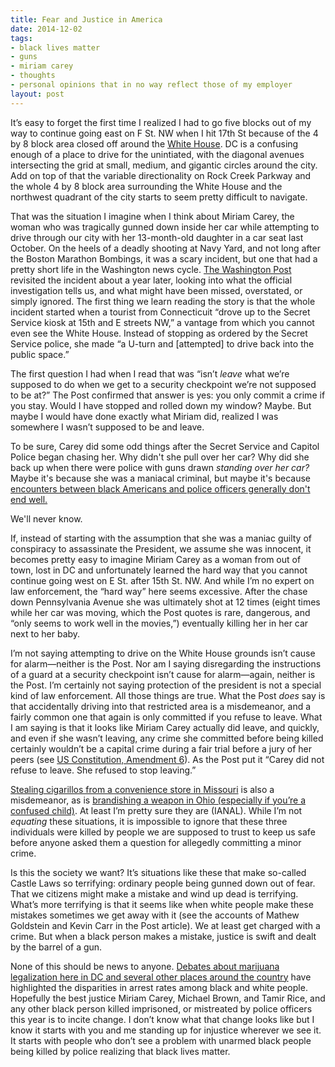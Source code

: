 ```yaml
---
title: Fear and Justice in America
date: 2014-12-02
tags:
- black lives matter
- guns
- miriam carey
- thoughts
- personal opinions that in no way reflect those of my employer
layout: post
---
```

It’s easy to forget the first time I realized I had to go five blocks out of my way to
continue going east on F St. NW when I hit 17th St because of the 4 by 8 block
area closed off around the [White House](https://www.google.com/maps/@38.8968632,-77.0366707,16z). DC is a confusing enough of a place to drive for the unintiated,
with the diagonal avenues intersecting the grid at small, medium, and gigantic
circles around the city. Add on top of that the variable directionality on Rock
Creek Parkway and the whole 4 by 8 block area surrounding the White House and
the northwest quadrant of the city starts to seem pretty difficult to navigate.

That was the situation I imagine when I think about Miriam Carey, the woman who
was tragically gunned down inside her car while attempting to drive through our
city with her 13-month-old daughter in a car seat last October. On the heels of
a deadly shooting at Navy Yard, and not long after the Boston Marathon
Bombings, it was a scary incident, but one that had a pretty short life in the
Washington news cycle. [The Washington
Post](http://www.washingtonpost.com/sf/style/2014/11/26/how-miriam-careys-u-turn-at-a-white-house-checkpoint-led-to-her-death/) revisited the
incident about a year later, looking into what the official investigation tells
us, and what might have been missed, overstated, or simply ignored. The
first thing we learn reading the story is that the whole incident started when
a tourist from Connecticuit “drove up to the Secret Service kiosk at 15th and E
streets NW,” a vantage from which you cannot even see the White House. Instead
of stopping as ordered by the Secret Service police, she made “a U-turn and
[attempted] to drive back into the public space.”

The first question I had when I read that was “isn’t _leave_ what we’re supposed
to do when we get to a security checkpoint we’re not supposed to be at?” The
Post confirmed that answer is yes: you only commit a crime if you stay. Would I
have stopped and rolled down my window? Maybe. But maybe I would have done
exactly what Miriam did, realized I was somewhere I wasn’t supposed to be and
leave.

To be sure, Carey did some odd things after the Secret Service and Capitol
Police began chasing her. Why didn't she pull over her car? Why did she back up
when there were police with guns drawn _standing over her car?_ Maybe it's
because she was a maniacal criminal, but maybe it's because [encounters between
black Americans and police officers generally don't end
well.](http://www.nytimes.com/2014/08/31/sunday-review/race-and-police-shootings-are-blacks-targeted-more.html)

We'll never know.

If, instead of starting with the assumption that she was a maniac guilty of
conspiracy to assassinate the President, we assume she was innocent, it becomes
pretty easy to imagine Miriam Carey as a woman from out of town, lost in
DC and unfortunately learned the hard way that you cannot continue going west
on  E St. after 15th St. NW. And while I’m no expert on law enforcement, the
“hard way” here seems excessive. After the chase down Pennsylvania Avenue she
was ultimately shot at 12 times (eight times while her car was moving, which
the Post quotes is rare, dangerous, and “only seems to work well in the
movies,”)  eventually killing her in her car next to her baby.

I’m not saying attempting to drive on the White House grounds isn’t cause for
alarm—neither is the Post. Nor am I saying disregarding the instructions of a
guard at a security checkpoint isn’t cause for alarm—again, neither is the
Post. I’m certainly not saying protection of the president is not a special
kind of law enforcement. All those things are true. What the Post _does_ say is
that accidentally driving into that restricted area is a misdemeanor, and a
fairly common one that again is only committed if you refuse to leave. What I
am saying is that it looks like Miriam Carey actually did leave, and quickly,
and even if she wasn’t leaving, any crime she committed before being killed
certainly wouldn’t be a capital crime during a fair trial before a jury of her
peers (see [US Constitution, Amendment
6](http://www.ushistory.org/documents/amendments.htm#amend06)). As the Post put it “Carey did not
refuse to leave. She refused to stop leaving.”

[Stealing cigarillos from a convenience store in
Missouri](http://www.governmentregistry.org/criminal_records/misdemeanor/state_misdemeanors/missouri_misdemeanor.html) is also a misdemeanor,
as is [brandishing a weapon in Ohio (especially if you’re a confused
child)](https://www.justia.com/criminal/docs/calcrim/800/983.html). At
least I’m pretty sure they are (IANAL). While I’m not _equating_ these
situations, it is impossible to ignore that these three individuals were killed
by people we are supposed to trust to keep us safe before anyone asked them a
question for allegedly committing a minor crime.

Is this the society we want? It’s situations like these that make so-called
Castle Laws so terrifying: ordinary people being gunned down out of fear. That
we citizens might make a mistake and wind up dead is terrifying. What’s more
terrifying is that it seems like when white people make these mistakes
sometimes we get away with it (see the accounts of Mathew Goldstein and Kevin
Carr in the Post article). We at least get charged with a crime. But when a
black person makes a mistake, justice is swift and dealt by the barrel of a
gun.

None of this should be news to anyone. [Debates about marijuana legalization
here in DC and several other places around the
country](http://www.nytimes.com/2014/02/27/us/momentum-is-seen-as-more-states-consider-legalizing-marijuana.html?_r=0) have highlighted the disparities in arrest rates among black and
white people. Hopefully the best justice Miriam Carey, Michael Brown, and Tamir
Rice, and any other black person killed imprisoned, or mistreated by police
officers this year is to incite change. I don’t know what that change looks
like but I know it starts with you and me standing up for injustice wherever we
see it. It starts with people who don’t see a problem with unarmed black people
being killed by police realizing that black lives matter.

